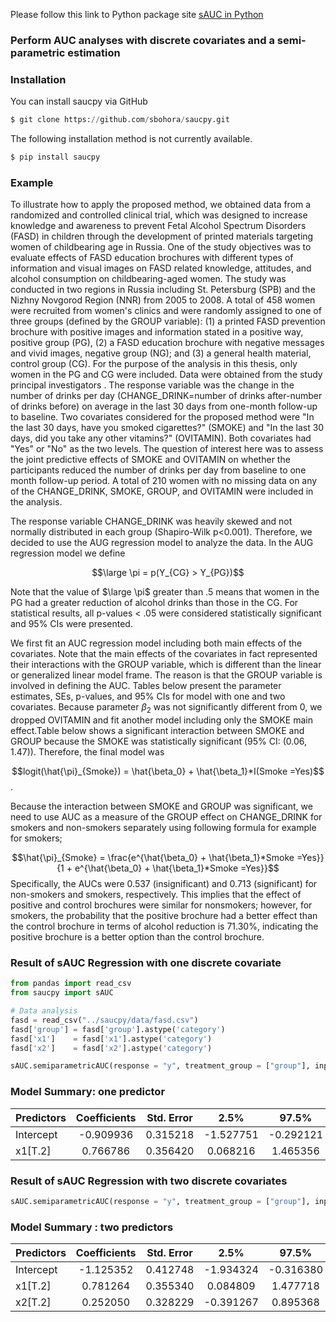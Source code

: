 
Please follow this link to Python package site [sAUC in Python](https://sbohora.github.io/saucpy/)

### Perform AUC analyses with discrete covariates and a semi-parametric estimation

### Installation
You can install saucpy via GitHub

```python
$ git clone https://github.com/sbohora/saucpy.git
```

The following installation method is not currently available.

```python
$ pip install saucpy
```

### Example

To illustrate how to apply the proposed method, we obtained data from a randomized and controlled clinical trial, which was designed to increase knowledge and awareness to prevent Fetal Alcohol Spectrum Disorders (FASD) in children through the development of printed materials targeting women of childbearing age in Russia. One of the study objectives was to evaluate effects of FASD education brochures with different types of information and visual images on FASD related knowledge, attitudes, and alcohol consumption on childbearing-aged women. The study was conducted in two regions in Russia including St. Petersburg (SPB) and the Nizhny Novgorod Region (NNR) from 2005 to 2008. A total of 458 women were recruited from women's clinics and were randomly assigned to one of three groups (defined by the GROUP variable): (1) a printed FASD prevention brochure with positive images and information stated in a positive way, positive group (PG), (2) a FASD education brochure with negative messages and vivid images, negative group (NG); and (3) a general health material, control group (CG). For the purpose of the analysis in this thesis, only women in the PG and CG were included. Data were obtained from the study principal investigators . The response variable was the change in the number of drinks per day (CHANGE_DRINK=number of drinks after-number of drinks before) on average in the last 30 days from one-month follow-up to baseline. Two covariates considered for the proposed method were "In the last 30 days, have you smoked cigarettes?" (SMOKE) and  "In the last 30 days, did you take any other vitamins?" (OVITAMIN). Both covariates had "Yes" or "No" as the two levels. The question of interest here was to assess the joint predictive effects of SMOKE and OVITAMIN on whether the participants reduced the number of drinks per day from baseline to one month follow-up period. A total of 210 women with no missing data on any of the CHANGE_DRINK, SMOKE, GROUP, and OVITAMIN were included in the analysis.

The response variable CHANGE_DRINK was heavily skewed and not normally distributed in each group  (Shapiro-Wilk p<0.001). Therefore, we decided to use the AUG regression model to analyze the data.  In the AUG regression model we define

$$\large \pi = p(Y_{CG} > Y_{PG})$$

Note that the value of $\large \pi$ greater than .5 means that women in the PG had a greater reduction of alcohol drinks than those in the CG. For statistical results, all p-values < .05 were considered statistically significant and 95% CIs were presented.

We first fit an AUC regression model including both main effects of the covariates.  Note that the main effects of the covariates in fact represented their interactions with the GROUP variable, which is different than the linear or generalized linear model frame.  The reason is that the GROUP variable is involved in defining the AUC.  Tables below present the parameter estimates, SEs, p-values, and 95% CIs for model with one and two covariates.  Because parameter $\beta_2$ was not significantly different from 0, we dropped OVITAMIN and fit another model including only the SMOKE main effect.Table below shows a significant interaction between SMOKE and GROUP because the SMOKE was statistically significant (95% CI: (0.06, 1.47)). Therefore, the final model was

$$logit(\hat{\pi}_{Smoke}) = \hat{\beta_0} + \hat{\beta_1}*I(Smoke =Yes)$$.

Because the interaction between SMOKE and GROUP was significant, we need to use AUC as a measure of the GROUP effect on CHANGE_DRINK for smokers and non-smokers separately using following formula for example for smokers;

$$\hat{\pi}_{Smoke} = \frac{e^{\hat{\beta_0} + \hat{\beta_1}*Smoke =Yes}}{1 + e^{\hat{\beta_0} + \hat{\beta_1}*Smoke =Yes}}$$
Specifically, the AUCs were 0.537 (insignificant) and 0.713 (significant) for non-smokers and smokers, respectively.  This implies that the effect of positive and control brochures were similar for nonsmokers; however, for smokers, the probability that the positive brochure had a better effect than the control brochure in terms of alcohol reduction is 71.30%, indicating the positive brochure is a better option than the control brochure.

### Result of sAUC Regression with one discrete covariate

```python
from pandas import read_csv
from saucpy import sAUC

# Data analysis
fasd = read_csv("../saucpy/data/fasd.csv")
fasd['group'] = fasd['group'].astype('category')
fasd['x1']    = fasd['x1'].astype('category')
fasd['x2']    = fasd['x2'].astype('category')

sAUC.semiparametricAUC(response = "y", treatment_group = ["group"], input_covariates = ["x1"], data = fasd)
```

### Model Summary: one predictor

|Predictors    | Coefficients| Std. Error |     2.5% |    97.5% | p |
|--------------|:-----------:|:----------:|:----------:|:----------:|----------:|
|Intercept     |-0.909936    | 0.315218   | -1.527751| -0.292121|  0.003893|
|x1[T.2]       | 0.766786    | 0.356420   | 0.068216 | 1.465356 | 0.031448|


### Result of sAUC Regression with two discrete covariates

```python
sAUC.semiparametricAUC(response = "y", treatment_group = ["group"], input_covariates = ["x1","x2"], data = fasd)
```


### Model Summary : two predictors

|Predictors    | Coefficients| Std. Error |     2.5% |    97.5% | p |
|--------------|:-----------:|:----------:|:----------:|:----------:|----------:|
|Intercept     |-1.125352    |0.412748| -1.934324| -0.316380| 0.006401|
|x1[T.2]       | 0.781264    |0.355340|  0.084809|  1.477718| 0.027904|
|x2[T.2]       | 0.252050    |0.328229| -0.391267|  0.895368| 0.442541|
